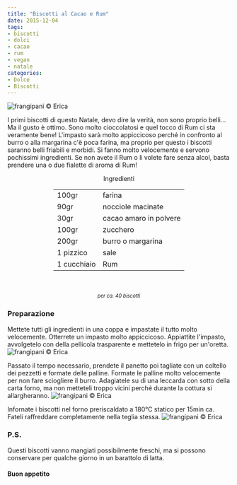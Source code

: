 ```yaml
---
title: "Biscotti al Cacao e Rum"
date: 2015-12-04
tags:
- biscotti
- dolci
- cacao
- rum
- vegan
- natale
categories:
- Dolce
- Biscotti
---
```

![](header.jpg "frangipani © Erica")

I primi biscotti di questo Natale, devo dire la verità, non sono proprio belli... Ma il gusto è ottimo. Sono molto cioccolatosi e quel tocco di Rum ci sta veramente bene! L'impasto sarà molto appiccicoso perché in confronto al burro o alla margarina c'è poca farina, ma proprio per questo i biscotti saranno belli friabili e morbidi. Si fanno molto velocemente e servono pochissimi ingredienti. Se non avete il Rum o li volete fare senza alcol, basta prendere una o due fialette di aroma di Rum!


<div id="wrapper" style="text-align: center">    
  <div id="yourdiv" style="display: inline-block;">
    <div class="ingredients">
      <div class="ingredients-title">Ingredienti</div>
      <table>
        <tbody>
          </tr>
          <tr>
            <td>100gr</td>
            <td>farina</td>
          </tr>
          <tr>
            <td>90gr</td>
            <td>nocciole macinate</td>
          </tr>
          <tr>
            <td>30gr</td>
            <td>cacao amaro in polvere</td>
          </tr>
          <tr>
            <td>100gr</td>
            <td>zucchero</td>
          </tr>
          <tr>
            <td>200gr</td>
            <td>burro o margarina</td>
          </tr>
          <tr>
            <td>1 pizzico</td>
            <td>sale</td>
          </tr>
          <tr>
            <td>1 cucchiaio</td>
            <td>Rum</td>     
          </tr>
        </tbody>
      </table>
      <br></br>
      <i class="pull-right" style="font-size: 80%;">per ca. 40 biscotti</i>
    </div>
  </div>
</div>


<h3>
  <font color="grey">
    <i class="fa fa-cogs"></i>
  </font> Preparazione
</h3>

Mettete tutti gli ingredienti in una coppa e impastate il tutto molto velocemente. Otterrete un impasto molto appiccicoso. Appiattite l'impasto, avvolgetelo con della pellicola trasparente e mettetelo in frigo per un'oretta.
![](impasto.jpg "frangipani © Erica")

Passato il tempo necessario, prendete il panetto poi tagliate con un coltello dei pezzetti e formate delle palline. Formate le palline molto velocemente per non fare sciogliere il burro. Adagiatele su di una leccarda con sotto della carta forno, ma non metteteli troppo vicini perché durante la cottura si allargheranno.
![](teglia.jpg "frangipani © Erica")

Infornate i biscotti nel forno preriscaldato a 180°C statico per 15min ca. Fateli raffreddare completamente nella teglia stessa.
![](risultato.jpg "frangipani © Erica")


<h3>
  <font color="#FFCC00">
    <i class="fa fa-lightbulb-o"></i>
  </font> P.S.
</h3>

Questi biscotti vanno mangiati possibilmente freschi, ma si possono conservare per qualche giorno in un barattolo di latta.

<h4>Buon appetito
  <font color="red">
    <i class="fa fa-smile-o"></i>
  </font>
</h4>